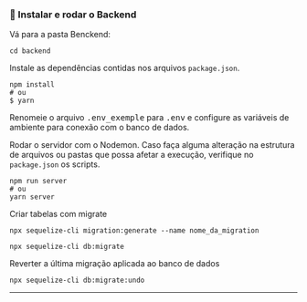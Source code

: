 ### 🚀 Instalar e rodar o Backend

Vá para a pasta Benckend:

```
cd backend
```

Instale as dependências contidas nos arquivos `package.json`.

```
npm install
# ou
$ yarn
```

Renomeie o arquivo <kbd>.env_exemple</kbd> para <kbd>.env</kbd> e configure as variáveis de ambiente para conexão com o banco de dados.

Rodar o servidor com o Nodemon. Caso faça alguma alteração na estrutura de arquivos ou pastas que possa afetar a execução, verifique no `package.json` os scripts.

```
npm run server
# ou
yarn server
```

Criar tabelas com migrate

```
npx sequelize-cli migration:generate --name nome_da_migration

npx sequelize-cli db:migrate
```

Reverter a última migração aplicada ao banco de dados

```
npx sequelize-cli db:migrate:undo
```

---